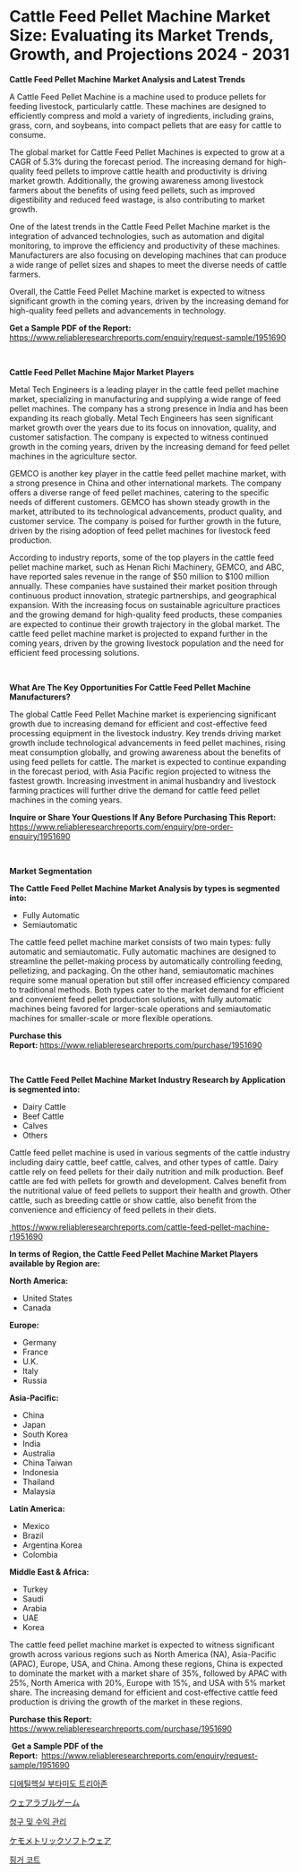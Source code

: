 <p><h1>Cattle Feed Pellet Machine Market Size: Evaluating its Market Trends, Growth, and Projections 2024 - 2031</h1></p><p><strong>Cattle Feed Pellet Machine Market Analysis and Latest Trends</strong></p>
<p><p>A Cattle Feed Pellet Machine is a machine used to produce pellets for feeding livestock, particularly cattle. These machines are designed to efficiently compress and mold a variety of ingredients, including grains, grass, corn, and soybeans, into compact pellets that are easy for cattle to consume.</p><p>The global market for Cattle Feed Pellet Machines is expected to grow at a CAGR of 5.3% during the forecast period. The increasing demand for high-quality feed pellets to improve cattle health and productivity is driving market growth. Additionally, the growing awareness among livestock farmers about the benefits of using feed pellets, such as improved digestibility and reduced feed wastage, is also contributing to market growth.</p><p>One of the latest trends in the Cattle Feed Pellet Machine market is the integration of advanced technologies, such as automation and digital monitoring, to improve the efficiency and productivity of these machines. Manufacturers are also focusing on developing machines that can produce a wide range of pellet sizes and shapes to meet the diverse needs of cattle farmers.</p><p>Overall, the Cattle Feed Pellet Machine market is expected to witness significant growth in the coming years, driven by the increasing demand for high-quality feed pellets and advancements in technology.</p></p>
<p><strong>Get a Sample PDF of the Report:&nbsp;</strong> <a href="https://www.reliableresearchreports.com/enquiry/request-sample/1951690">https://www.reliableresearchreports.com/enquiry/request-sample/1951690</a></p>
<p>&nbsp;</p>
<p><strong>Cattle Feed Pellet Machine Major Market Players</strong></p>
<p><p>Metal Tech Engineers is a leading player in the cattle feed pellet machine market, specializing in manufacturing and supplying a wide range of feed pellet machines. The company has a strong presence in India and has been expanding its reach globally. Metal Tech Engineers has seen significant market growth over the years due to its focus on innovation, quality, and customer satisfaction. The company is expected to witness continued growth in the coming years, driven by the increasing demand for feed pellet machines in the agriculture sector.</p><p>GEMCO is another key player in the cattle feed pellet machine market, with a strong presence in China and other international markets. The company offers a diverse range of feed pellet machines, catering to the specific needs of different customers. GEMCO has shown steady growth in the market, attributed to its technological advancements, product quality, and customer service. The company is poised for further growth in the future, driven by the rising adoption of feed pellet machines for livestock feed production.</p><p>According to industry reports, some of the top players in the cattle feed pellet machine market, such as Henan Richi Machinery, GEMCO, and ABC, have reported sales revenue in the range of $50 million to $100 million annually. These companies have sustained their market position through continuous product innovation, strategic partnerships, and geographical expansion. With the increasing focus on sustainable agriculture practices and the growing demand for high-quality feed products, these companies are expected to continue their growth trajectory in the global market. The cattle feed pellet machine market is projected to expand further in the coming years, driven by the growing livestock population and the need for efficient feed processing solutions.</p></p>
<p>&nbsp;</p>
<p><strong>What Are The Key Opportunities For Cattle Feed Pellet Machine Manufacturers?</strong></p>
<p><p>The global Cattle Feed Pellet Machine market is experiencing significant growth due to increasing demand for efficient and cost-effective feed processing equipment in the livestock industry. Key trends driving market growth include technological advancements in feed pellet machines, rising meat consumption globally, and growing awareness about the benefits of using feed pellets for cattle. The market is expected to continue expanding in the forecast period, with Asia Pacific region projected to witness the fastest growth. Increasing investment in animal husbandry and livestock farming practices will further drive the demand for cattle feed pellet machines in the coming years.</p></p>
<p><strong>Inquire or Share Your Questions If Any Before Purchasing This Report:</strong> <a href="https://www.reliableresearchreports.com/enquiry/pre-order-enquiry/1951690">https://www.reliableresearchreports.com/enquiry/pre-order-enquiry/1951690</a></p>
<p>&nbsp;</p>
<p><strong>Market Segmentation</strong></p>
<p><strong>The Cattle Feed Pellet Machine Market Analysis by types is segmented into:</strong></p>
<p><ul><li>Fully Automatic</li><li>Semiautomatic</li></ul></p>
<p><p>The cattle feed pellet machine market consists of two main types: fully automatic and semiautomatic. Fully automatic machines are designed to streamline the pellet-making process by automatically controlling feeding, pelletizing, and packaging. On the other hand, semiautomatic machines require some manual operation but still offer increased efficiency compared to traditional methods. Both types cater to the market demand for efficient and convenient feed pellet production solutions, with fully automatic machines being favored for larger-scale operations and semiautomatic machines for smaller-scale or more flexible operations.</p></p>
<p><strong>Purchase this Report:&nbsp;</strong><a href="https://www.reliableresearchreports.com/purchase/1951690">https://www.reliableresearchreports.com/purchase/1951690</a></p>
<p>&nbsp;</p>
<p><strong>The Cattle Feed Pellet Machine Market Industry Research by Application is segmented into:</strong></p>
<p><ul><li>Dairy Cattle</li><li>Beef Cattle</li><li>Calves</li><li>Others</li></ul></p>
<p><p>Cattle feed pellet machine is used in various segments of the cattle industry including dairy cattle, beef cattle, calves, and other types of cattle. Dairy cattle rely on feed pellets for their daily nutrition and milk production. Beef cattle are fed with pellets for growth and development. Calves benefit from the nutritional value of feed pellets to support their health and growth. Other cattle, such as breeding cattle or show cattle, also benefit from the convenience and efficiency of feed pellets in their diets.</p></p>
<p><a href="https://www.reliableresearchreports.com/cattle-feed-pellet-machine-r1951690">&nbsp;https://www.reliableresearchreports.com/cattle-feed-pellet-machine-r1951690</a></p>
<p><strong>In terms of Region, the Cattle Feed Pellet Machine Market Players available by Region are:</strong></p>
<p>
    <p> <strong> North America: </strong>
        <ul>
            <li>United States</li>
            <li>Canada</li>
        </ul>
        </p> 
    <p> <strong> Europe: </strong>
        <ul>
            <li>Germany</li>
            <li>France</li>
            <li>U.K.</li>
            <li>Italy</li>
            <li>Russia</li>
        </ul>
        </p> 
    <p> <strong> Asia-Pacific: </strong>
        <ul>
            <li>China</li>
            <li>Japan</li>
            <li>South Korea</li>
            <li>India</li>
            <li>Australia</li>
            <li>China Taiwan</li>
            <li>Indonesia</li>
            <li>Thailand</li>
            <li>Malaysia</li>
        </ul>
        </p> 
    <p> <strong> Latin America: </strong>
        <ul>
            <li>Mexico</li>
            <li>Brazil</li>
            <li>Argentina Korea</li>
            <li>Colombia</li>
        </ul>
        </p> 
    <p> <strong> Middle East & Africa: </strong>
        <ul>
            <li>Turkey</li>
            <li>Saudi</li>
            <li>Arabia</li>
            <li>UAE</li>
            <li>Korea</li>
        </ul>
    </p>
    </p>
<p><p>The cattle feed pellet machine market is expected to witness significant growth across various regions such as North America (NA), Asia-Pacific (APAC), Europe, USA, and China. Among these regions, China is expected to dominate the market with a market share of 35%, followed by APAC with 25%, North America with 20%, Europe with 15%, and USA with 5% market share. The increasing demand for efficient and cost-effective cattle feed production is driving the growth of the market in these regions.</p></p>
<p><strong>Purchase this Report: </strong><a href="https://www.reliableresearchreports.com/purchase/1951690">https://www.reliableresearchreports.com/purchase/1951690</a></p>
<p>&nbsp;<strong>Get a Sample PDF of the Report:&nbsp;&nbsp;</strong><a href="https://www.reliableresearchreports.com/enquiry/request-sample/1951690">https://www.reliableresearchreports.com/enquiry/request-sample/1951690</a></p>
<p><strong></strong></p>
<p><p><a href="https://medium.com/@londonacobson5656/%EB%8B%A4%EC%9D%B4%EC%97%90%ED%8B%B8%ED%97%A5%EC%8B%A4%EB%B6%80%ED%83%80%EB%AF%B8%EB%8F%84%ED%8A%B8%EB%A6%AC%EC%95%84%EC%A1%B4-%EC%8B%9C%EC%9E%A5-%EA%B7%9C%EB%AA%A8%EB%8A%94-%EC%A0%84%EC%84%B8%EA%B3%84-%EC%82%B0%EC%97%85%EC%97%90%EC%84%9C-%EC%B5%9C%EA%B3%A0%EC%9D%98-%EB%A7%88%EC%BC%80%ED%8C%85-%EC%B1%84%EB%84%90%EC%9D%84-%EB%B3%B4%EC%97%AC%EC%A4%8D%EB%8B%88%EB%8B%A4-fd5861efa1e0">디에틸헥실 부타미도 트리아존</a></p><p><a href="https://medium.com/@leeweir2009/%E6%AC%A1%E3%81%AE%E6%96%87%E3%82%92%E6%97%A5%E6%9C%AC%E8%AA%9E%E3%81%AB%E7%BF%BB%E8%A8%B3%E3%81%97%E3%81%BE%E3%81%99-%E3%82%A6%E3%82%A7%E3%82%A2%E3%83%A9%E3%83%96%E3%83%AB%E3%82%B2%E3%83%BC%E3%83%9F%E3%83%B3%E3%82%B0%E5%B8%82%E5%A0%B4%E3%81%AF-%E5%B8%82%E5%A0%B4%E3%82%B7%E3%82%A7%E3%82%A2-%E3%82%B5%E3%82%A4%E3%82%BA-2031%E5%B9%B4%E3%81%BE%E3%81%A7%E3%81%AE%E4%BA%88%E6%B8%AC%E3%81%AB%E7%84%A6%E7%82%B9%E3%82%92%E5%BD%93%E3%81%A6%E3%81%A6%E3%81%84%E3%81%BE%E3%81%99-07e13714a957">ウェアラブルゲーム</a></p><p><a href="https://medium.com/@jaleelweissnat2022/2024%EB%85%84%EB%B6%80%ED%84%B0-2031%EB%85%84%EA%B9%8C%EC%A7%80-%EA%B8%B0%EA%B0%84-%EB%8F%99%EC%95%88-%EC%98%88%EC%83%81%EB%90%98%EB%8A%94-%EB%B9%8C%EB%A7%81-%EB%B0%8F-%EC%88%98%EC%9D%B5-%EA%B4%80%EB%A6%AC-%EC%8B%9C%EC%9E%A5-%EB%8F%99%ED%96%A5-%EB%B0%8F-%EC%8B%9C%EC%9E%A5-%EB%B6%84%EC%84%9D-3e4fb491d606">청구 및 수익 관리</a></p><p><a href="https://github.com/pepo3k/Market-Research-Report-List-1/blob/main/800525134557.md">ケモメトリックソフトウェア</a></p><p><a href="https://github.com/jntpkh496620/Market-Research-Report-List-1/blob/main/638516131910.md">핑거 코트</a></p></p>